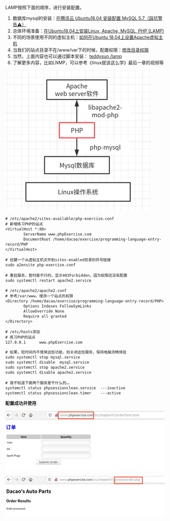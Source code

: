 LAMP按照下面的顺序，进行安装配置。

1. 数据库mysql的安装：[在腾讯云 Ubuntu18.04 安装配置 MySQL 5.7（踩坑警告⚠️）](https://zhuanlan.zhihu.com/p/77765825)
2. 总体环境准备：[在Ubuntu18.04上安装Linux, Apache, MySQL, PHP (LAMP)](https://luomuxiaoxiao.com/?p=707)
3. 不同的场景使用不同的虚拟主机：[如何在Ubuntu 18.04上设置Apache虚拟主机](https://www.myfreax.com/how-to-set-up-apache-virtual-hosts-on-ubuntu-18-04/)
4. 当我们的站点目录不在/www/var下的时候，配置权限：[修改目录权限](https://www.bilibili.com/read/cv4497283/)
5. 当然，上面内容也可以通过脚本安装： [teddysun /lamp](https://github.com/teddysun/lamp)
6. 了解更多内容，比如LNMP，可以参考《linux就该这么学》最后一章的视频等

![image-20200716090825593](环境准备.assets/image-20200716090825593.png)

```she
# /etc/apache2/sites-available/php-exercise.conf
# 新增练习PHP的站点
<VirtualHost *:80>
        ServerName www.phpExercise.com
        DocumentRoot /home/dacao/exercise/programming-language-entry-record/PHP
</VirtualHost>

# 创建一个从虚拟主机文件到sites-enabled目录的符号链接
sudo a2ensite php-exercise.conf

# 重启服务，暂时是不行的，显示403Forbidden，因为权限还没有配置
sudo systemctl restart apache2.service

# /etc/apache2/apache2.conf
# 参考/var/www，增添一个站点的权限
<Directory /home/dacao/exercise/programming-language-entry-record/PHP>
        Options Indexes FollowSymLinks
        AllowOverride None
        Require all granted
</Directory>

# /etc/hosts添加
# 练习PHP的站点
127.0.0.1      www.phpExercise.com
```

```shell
# 如果，短时间内不使用这些功能，则关闭这些服务，保持电脑流畅体验
sudo systemctl stop mysql.service
sudo systemctl disable  mysql.service
sudo systemctl stop apache2.service
sudo systemctl disable apache2.service

# 我不知道下面两个服务是干什么的。。
systemctl status phpsessionclean.service  ---inactive
systemctl status phpsessionclean.timer    ---active
```



**配置成功并使用**

![image-20200716101738421](环境准备.assets/image-20200716101738421.png)

![image-20200716101957596](环境准备.assets/image-20200716101957596.png)

